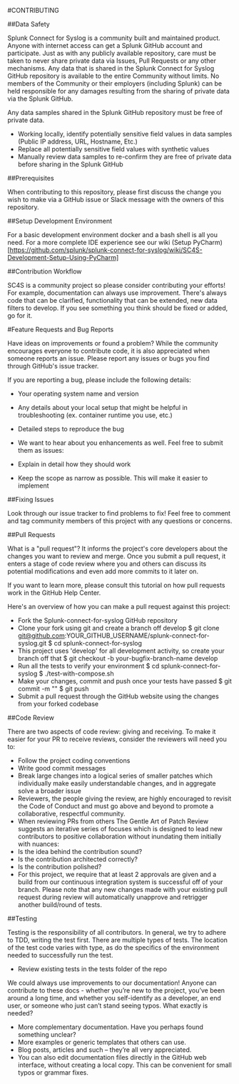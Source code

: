 #CONTRIBUTING

##Data Safety
 
Splunk Connect for Syslog is a community built and maintained product. Anyone with internet access can get a Splunk GitHub account and participate. Just as with any publicly available repository, care must be taken to never share private data via Issues, Pull Requests or any other mechanisms. Any data that is shared in the Splunk Connect for Syslog GitHub repository is available to the entire Community without limits. No members of the Community or their employers (including Splunk) can be held responsible for any damages resulting from the sharing of private data via the Splunk GitHub.
 
Any data samples shared in the Splunk GitHub repository must be free of private data.
* Working locally, identify potentially sensitive field values in data samples (Public IP address, URL, Hostname, Etc.)
* Replace all potentially sensitive field values with synthetic values
* Manually review data samples to re-confirm they are free of private data before sharing in the Splunk GitHub

##Prerequisites

When contributing to this repository, please first discuss the change you wish to make via a GitHub issue or Slack message with the owners of this repository.

##Setup Development Environment

For a basic development environment docker and a bash shell is all you need. For a more complete IDE experience see our wiki (Setup PyCharm)[https://github.com/splunk/splunk-connect-for-syslog/wiki/SC4S-Development-Setup-Using-PyCharm] 

##Contribution Workflow

SC4S is a community project so please consider contributing your efforts! For example, documentation can always use improvement. There's always code that can be clarified, functionality that can be extended, new data filters to develop. If you see something you think should be fixed or added, go for it.

#Feature Requests and Bug Reports

Have ideas on improvements or found a problem? While the community encourages everyone to contribute code, it is also appreciated when someone reports an issue. Please report any issues or bugs you find through GitHub's issue tracker.

If you are reporting a bug, please include the following details:

* Your operating system name and version
* Any details about your local setup that might be helpful in troubleshooting (ex. container runtime you use, etc.)
* Detailed steps to reproduce the bug
* We want to hear about you enhancements as well. Feel free to submit them as issues:

* Explain in detail how they should work
* Keep the scope as narrow as possible. This will make it easier to implement

##Fixing Issues

Look through our issue tracker to find problems to fix! Feel free to comment and tag community members of this project with any questions or concerns.

##Pull Requests

What is a "pull request"? It informs the project's core developers about the changes you want to review and merge. Once you submit a pull request, it enters a stage of code review where you and others can discuss its potential modifications and even add more commits to it later on.

If you want to learn more, please consult this tutorial on how pull requests work in the GitHub Help Center.

Here's an overview of how you can make a pull request against this project:

* Fork the Splunk-connect-for-syslog GitHub repository
* Clone your fork using git and create a branch off develop
$ git clone git@github.com:YOUR_GITHUB_USERNAME/splunk-connect-for-syslog.git
$ cd splunk-connect-for-syslog
* This project uses 'develop' for all development activity, so create your branch off that
$ git checkout -b your-bugfix-branch-name develop
* Run all the tests to verify your environment
$ cd splunk-connect-for-syslog
$ ./test-with-compose.sh
* Make your changes, commit and push once your tests have passed
$ git commit -m ""
$ git push
* Submit a pull request through the GitHub website using the changes from your forked codebase

##Code Review

There are two aspects of code review: giving and receiving.
To make it easier for your PR to receive reviews, consider the reviewers will need you to:

* Follow the project coding conventions
* Write good commit messages
* Break large changes into a logical series of smaller patches which individually make easily understandable changes, and in aggregate solve a broader issue
* Reviewers, the people giving the review, are highly encouraged to revisit the Code of Conduct and must go above and beyond to promote a collaborative, respectful community.
* When reviewing PRs from others The Gentle Art of Patch Review suggests an iterative series of focuses which is designed to lead new contributors to positive collaboration without inundating them initially with nuances:
* Is the idea behind the contribution sound?
* Is the contribution architected correctly?
* Is the contribution polished?
* For this project, we require that at least 2 approvals are given and a build from our continuous integration system is successful off of your branch. Please note that any new changes made with your existing pull request during review will automatically unapprove and retrigger another build/round of tests.

##Testing

Testing is the responsibility of all contributors. In general, we try to adhere to TDD, writing the test first.
There are multiple types of tests. The location of the test code varies with type, as do the specifics of the environment needed to successfully run the test.

* Review existing tests in the tests folder of the repo

We could always use improvements to our documentation! Anyone can contribute to these docs - whether you’re new to the project, you’ve been around a long time, and whether you self-identify as a developer, an end user, or someone who just can’t stand seeing typos. What exactly is needed?

* More complementary documentation. Have you perhaps found something unclear?
* More examples or generic templates that others can use.
* Blog posts, articles and such – they’re all very appreciated.
* You can also edit documentation files directly in the GitHub web interface, without creating a local copy. This can be convenient for small typos or grammar fixes.

